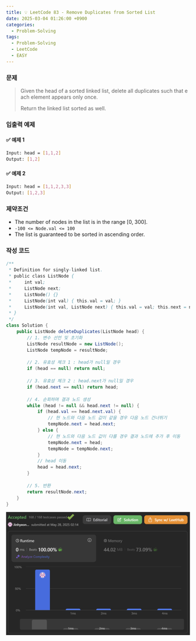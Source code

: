 ```yaml
---
title: 💡 LeetCode 83 - Remove Duplicates from Sorted List
date: 2025-03-04 01:26:00 +0900
categories:
  - Problem-Solving
tags:
  - Problem-Solving
  - LeetCode
  - EASY
---
```


### 문제
>Given the head of a sorted linked list, delete all duplicates such that each element appears only once.   
>
>Return the linked list sorted as well.


### 입출력 예제
#### ✅ 예제 1
```bash
Input: head = [1,1,2]
Output: [1,2]
```

#### ✅ 예제 2
```bash
Input: head = [1,1,2,3,3]
Output: [1,2,3]
```


### 제약조건
- The number of nodes in the list is in the range [0, 300].  
- `-100 <= Node.val <= 100`
- The list is guaranteed to be sorted in ascending order.


### 작성 코드
```java
/**
 * Definition for singly-linked list.
 * public class ListNode {
 *     int val;
 *     ListNode next;
 *     ListNode() {}
 *     ListNode(int val) { this.val = val; }
 *     ListNode(int val, ListNode next) { this.val = val; this.next = next; }
 * }
 */
class Solution {
	public ListNode deleteDuplicates(ListNode head) {
		// 1. 변수 선언 및 초기화
		ListNode resultNode = new ListNode();
		ListNode tempNode = resultNode; 
		
		// 2. 유효성 체크 1 : head가 null일 경우
		if (head == null) return null;
		
		// 3. 유효성 체크 2 : head.next가 null일 경우
		if (head.next == null) return head;
		
		// 4. 순회하며 결과 노드 생성
		while (head != null && head.next != null) {
			if (head.val == head.next.val) {
				// 현 노드와 다음 노드 값이 같을 경우 다음 노드 건너뛰기
				tempNode.next = head.next;
			} else {
				// 현 노드와 다음 노드 값이 다를 경우 결과 노드에 추가 후 이동
				tempNode.next = head;
				tempNode = tempNode.next;
			}
			// head 이동
			head = head.next;
		}
		
		// 5. 반환
		return resultNode.next;
	}
}
```
![](/assets/image/Pasted%20image%2020250528021517.png)